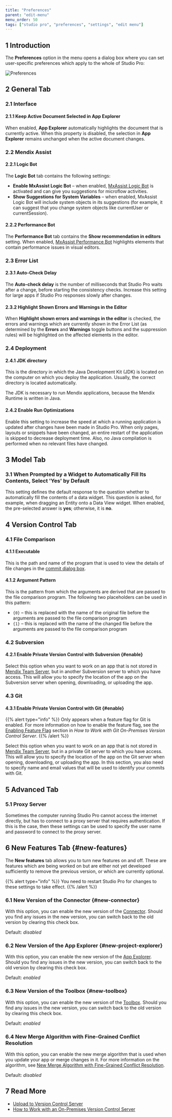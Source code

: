 ```yaml
---
title: "Preferences"
parent: "edit-menu"
menu_order: 50
tags: ["studio pro", "preferences", "settings", "edit menu"]
---
```


## 1 Introduction

The **Preferences** option in the menu opens a dialog box where you can set user-specific preferences which apply to the whole of Studio Pro:

![Preferences](attachments/preferences-dialog/preferences.jpg)

## 2 General Tab

### 2.1 Interface

#### 2.1.1 Keep Active Document Selected in App Explorer

When enabled, **App Explorer** automatically highlights the document that is currently active. When this property is disabled, the selection in **App Explorer** remains unchanged when the active document changes.

### 2.2 Mendix Assist

#### 2.2.1 Logic Bot

The **Logic Bot** tab contains the following settings:

* **Enable MxAssist Logic Bot** – when enabled, [MxAssist Logic Bot](mx-assist-logic-bot) is activated and can give you suggestions for microflow activities.
* **Show Suggestions for System Variables** – when enabled, MxAssist Logic Bot will include system objects in its suggestions (for example, it can suggest that you change system objects like currentUser or currentSession).

#### 2.2.2 Performance Bot

The **Performance Bot** tab contains the **Show recommendation in editors** setting. When enabled, [MxAssist Performance Bot](mx-assist-performance-bot) highlights elements that contain performance issues in visual editors. 

### 2.3 Error List

#### 2.3.1 Auto-Check Delay

The **Auto-check delay** is the number of milliseconds that Studio Pro waits after a change, before starting the consistency checks. Increase this setting for large apps if Studio Pro responses slowly after changes.

#### 2.3.2 Highlight Shown Errors and Warnings in the Editor

When **Highlight shown errors and warnings in the editor** is checked, the errors and warnings which are currently shown in the Error List (as determined by the **Errors** and **Warnings** toggle buttons and the suppression rules) will be highlighted on the affected elements in the editor.

### 2.4 Deployment

#### 2.4.1 JDK directory

This is the directory in which the Java Development Kit (JDK) is located on the computer on which you deploy the application. Usually, the correct directory is located automatically.

The JDK is necessary to run Mendix applications, because the Mendix Runtime is written in Java.

#### 2.4.2 Enable Run Optimizations

Enable this setting to increase the speed at which a running application is updated after changes have been made in Studio Pro. When only pages, layouts or snippets have been changed, an entire restart of the application is skipped to decrease deployment time. Also, no Java compilation is performed when no relevant files have changed.

## 3 Model Tab

### 3.1 When Prompted by a Widget to Automatically Fill Its Contents, Select 'Yes' by Default

This setting defines the default response to the question whether to automatically fill the contents of a data widget. This question is asked, for example, when dragging an Entity onto a Data View widget. When enabled, the pre-selected answer is **yes**; otherwise, it is **no**.

## 4 Version Control Tab

### 4.1 File Comparison

#### 4.1.1 Executable

This is the path and name of the program that is used to view the details of file changes in the [commit dialog box](commit-dialog).

#### 4.1.2 Argument Pattern

This is the pattern from which the arguments are derived that are passed to the file comparison program. The following two placeholders can be used in this pattern:

* `{0}` – this is replaced with the name of the original file before the arguments are passed to the file comparison program
* `{1}` – this is replaced with the name of the changed file before the arguments are passed to the file comparison program

### 4.2 Subversion

#### 4.2.1 Enable Private Version Control with Subversion {#enable}

Select this option when you want to work on an app that is not stored in [Mendix Team Server](/developerportal/collaborate/team-server), but in another Subversion server to which you have access. This will allow you to specify the location of the app on the Subversion server when opening, downloading, or uploading the app.

### 4.3 Git

#### 4.3.1 Enable Private Version Control with Git {#enable}

{{% alert type="info" %}}
Only appears when a feature flag for Git is enabled. For more information on how to enable the feature flag, see the [Enabling Feature Flag](/howto/collaboration-requirements-management/on-premises-git-howto#enable-feature-flag) section in *How to Work with Git On-Premises Version Control Server*.
{{% /alert %}}

Select this option when you want to work on an app that is not stored in [Mendix Team Server](/developerportal/collaborate/team-server), but in a private Git server to which you have access. This will allow you to specify the location of the app on the Git server when opening, downloading, or uploading the app. In this section, you also need to specify name and email values that will be used to identify your commits with Git.

## 5 Advanced Tab

### 5.1 Proxy Server

Sometimes the computer running Studio Pro cannot access the internet directly, but has to connect to a proxy server that requires authentication. If this is the case, then these settings can be used to specify the user name and password to connect to the proxy server.

## 6 New Features Tab {#new-features}

The **New features** tab allows you to turn new features on and off. These are features which are being worked on but are either not yet developed sufficiently to remove the previous version, or which are currently optional.

{{% alert type="info" %}}
You need to restart Studio Pro for changes to these settings to take effect.
{{% /alert %}}

### 6.1 New Version of the Connector {#new-connector}

With this option, you can enable the new version of the [Connector](view-menu#connector). Should you find any issues in the new version, you can switch back to the old version by clearing this check box.

Default: *disabled*

### 6.2 New Version of the App Explorer {#new-project-explorer}

With this option, you can enable the new version of the [App Explorer](project-explorer). Should you find any issues in the new version, you can switch back to the old version by clearing this check box.

Default: *enabled*

### 6.3 New Version of the Toolbox {#new-toolbox}

With this option, you can enable the new version of the [Toolbox](/refguide/view-menu#toolbox). Should you find any issues in the new version, you can switch back to the old version by clearing this check box.

Default: *enabled*

### 6.4 New Merge Algorithm with Fine-Grained Conflict Resolution

With this option, you can enable the new merge algorithm that is used when you update your app or merge changes in it. For more information on the algorithm, see [New Merge Algorithm with Fine-Grained Conflict Resolution](new-merge-algorithm).

Default: *disabled*

## 7 Read More

* [Upload to Version Control Server](upload-to-version-control-dialog)
* [How to Work with an On-Premises Version Control Server](/howto/collaboration-requirements-management/on-premises-svn-howto)
